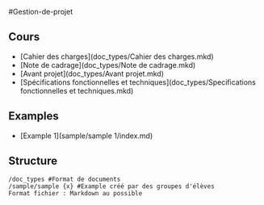 #Gestion-de-projet

## Cours

 * [Cahier des charges](doc_types/Cahier des charges.mkd)
 * [Note de cadrage](doc_types/Note de cadrage.mkd)
 * [Avant projet](doc_types/Avant projet.mkd)
 * [Spécifications fonctionnelles et techniques](doc_types/Specifications fonctionnelles et techniques.mkd)

## Examples

 * [Example 1](sample/sample 1/index.md)

## Structure

````
/doc_types #Format de documents
/sample/sample {x} #Example créé par des groupes d'élèves
Format fichier : Markdown au possible
````
